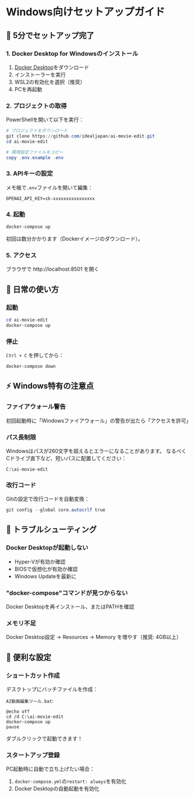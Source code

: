# Windows向けセットアップガイド

## 🚀 5分でセットアップ完了

### 1. Docker Desktop for Windowsのインストール

1. [Docker Desktop](https://www.docker.com/products/docker-desktop/)をダウンロード
2. インストーラーを実行
3. WSL2の有効化を選択（推奨）
4. PCを再起動

### 2. プロジェクトの取得

PowerShellを開いて以下を実行：

```powershell
# プロジェクトをダウンロード
git clone https://github.com/idealjapan/ai-movie-edit.git
cd ai-movie-edit

# 環境設定ファイルをコピー
copy .env.example .env
```

### 3. APIキーの設定

メモ帳で`.env`ファイルを開いて編集：
```
OPENAI_API_KEY=sk-xxxxxxxxxxxxxxxx
```

### 4. 起動

```powershell
docker-compose up
```

初回は数分かかります（Dockerイメージのダウンロード）。

### 5. アクセス

ブラウザで http://localhost:8501 を開く

## 📌 日常の使い方

### 起動
```powershell
cd ai-movie-edit
docker-compose up
```

### 停止
`Ctrl + C` を押してから：
```powershell
docker-compose down
```

## ⚡ Windows特有の注意点

### ファイアウォール警告
初回起動時に「Windowsファイアウォール」の警告が出たら「アクセスを許可」

### パス長制限
Windowsはパスが260文字を超えるとエラーになることがあります。
なるべくCドライブ直下など、短いパスに配置してください：
```
C:\ai-movie-edit
```

### 改行コード
Gitの設定で改行コードを自動変換：
```powershell
git config --global core.autocrlf true
```

## 🔧 トラブルシューティング

### Docker Desktopが起動しない
- Hyper-Vが有効か確認
- BIOSで仮想化が有効か確認
- Windows Updateを最新に

### "docker-compose"コマンドが見つからない
Docker Desktopを再インストール、またはPATHを確認

### メモリ不足
Docker Desktop設定 → Resources → Memory を増やす（推奨: 4GB以上）

## 🎯 便利な設定

### ショートカット作成

デスクトップにバッチファイルを作成：

`AI動画編集ツール.bat`:
```batch
@echo off
cd /d C:\ai-movie-edit
docker-compose up
pause
```

ダブルクリックで起動できます！

### スタートアップ登録

PC起動時に自動で立ち上げたい場合：
1. `docker-compose.yml`の`restart: always`を有効化
2. Docker Desktopの自動起動を有効化